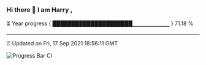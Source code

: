 ### Hi there 👋 I am Harry , 

⏳ Year progress { █████████████████████▁▁▁▁▁▁▁▁▁ } 71.18 %

---

⏰ Updated on Fri, 17 Sep 2021 18:56:11 GMT

![Progress Bar CI](https://github.com/duykhang68/duykhang68/workflows/Progress%20Bar%20CI/badge.svg)
